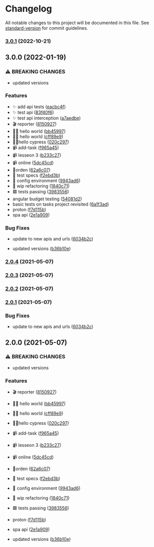 # Changelog

All notable changes to this project will be documented in this file. See [standard-version](https://github.com/conventional-changelog/standard-version) for commit guidelines.

### [3.0.1](https://github.com/WebTestingTrit/WebTesting_e2e-functional_cypress_Labs/compare/v3.0.0...v3.0.1) (2022-10-21)

## 3.0.0 (2022-01-19)


### ⚠ BREAKING CHANGES

* updated versions

### Features

* :sparkles: add api tests ([eacbc4f](https://github.com/WebTestingTrit/WebTesting_e2e-functional_cypress_Labs/commit/eacbc4fbb183f4d89c020466761ab4b36400869e))
* :sparkles: test api ([83f40f6](https://github.com/WebTestingTrit/WebTesting_e2e-functional_cypress_Labs/commit/83f40f66ad8cdc8714b67fce9e15e285e9d618cf))
* ✨ test api interception ([a7aedbe](https://github.com/WebTestingTrit/WebTesting_e2e-functional_cypress_Labs/commit/a7aedbeae978a462baa96ec3fbcb9399aa885b1f))
* 🎬 reporter ([8150927](https://github.com/WebTestingTrit/WebTesting_e2e-functional_cypress_Labs/commit/8150927b916b5cdc7dc0b9cc1f72be9859f341ee))
* 👶🏼 hello world ([bb45997](https://github.com/WebTestingTrit/WebTesting_e2e-functional_cypress_Labs/commit/bb45997bf95ea19582e4bd2873d2215f024ff4e4))
* 👶🏼 hello world ([cff89e9](https://github.com/WebTestingTrit/WebTesting_e2e-functional_cypress_Labs/commit/cff89e95f0d55bb95c009d3daf5f4fc751c919d9))
* 👶🏼hello cypress ([020c297](https://github.com/WebTestingTrit/WebTesting_e2e-functional_cypress_Labs/commit/020c2979b9c328a22d9ebfd55b47452859b27a57))
* 📹 add-task ([f965a45](https://github.com/WebTestingTrit/WebTesting_e2e-functional_cypress_Labs/commit/f965a45391ac734d42d4eb3256c695c0d66219fe))
* 📹 lesseon 3 ([b233c27](https://github.com/WebTestingTrit/WebTesting_e2e-functional_cypress_Labs/commit/b233c278a3d1dcf9adbc358e81a7fcb177486cc7))
* 📹 online ([5dc45cd](https://github.com/WebTestingTrit/WebTesting_e2e-functional_cypress_Labs/commit/5dc45cdac9a38c3bf608ba56acecdde6d098b5c6))
* 🔢orden ([62a6c07](https://github.com/WebTestingTrit/WebTesting_e2e-functional_cypress_Labs/commit/62a6c07715ae399d27fdc92066d5d6508bad5ca4))
* 🔬 test specs ([f2ebd3b](https://github.com/WebTestingTrit/WebTesting_e2e-functional_cypress_Labs/commit/f2ebd3be5ccd915f7738decfb9ed3a6c775e4b84))
* 🚧 config environment ([9943ad6](https://github.com/WebTestingTrit/WebTesting_e2e-functional_cypress_Labs/commit/9943ad642952ba26a7578c596de3f292903b6678))
* 🚧 wip refactoring ([1840c71](https://github.com/WebTestingTrit/WebTesting_e2e-functional_cypress_Labs/commit/1840c71ab2e2f7c9b60f5ae216425a9462d591d9))
* 🟩 tests passing ([3983556](https://github.com/WebTestingTrit/WebTesting_e2e-functional_cypress_Labs/commit/3983556ba2593422a94bb0bde72a6034a5ac6b53))
* angular budget testing ([54081d2](https://github.com/WebTestingTrit/WebTesting_e2e-functional_cypress_Labs/commit/54081d2d9524c9d1292796fdb99f2cf351fd099e))
* basic tests on tasks project revisited ([6a1f3ad](https://github.com/WebTestingTrit/WebTesting_e2e-functional_cypress_Labs/commit/6a1f3ad17c53600336d54433d8a3c6785a927bc3))
* proton ([f7d115b](https://github.com/WebTestingTrit/WebTesting_e2e-functional_cypress_Labs/commit/f7d115b376d6f18dd5d31ce3c242a531d666f7d1))
* spa api ([2e1a909](https://github.com/WebTestingTrit/WebTesting_e2e-functional_cypress_Labs/commit/2e1a909f650b97161ae57883c082c27fc7199319))


### Bug Fixes

* update to new apis and urls ([6034b2c](https://github.com/WebTestingTrit/WebTesting_e2e-functional_cypress_Labs/commit/6034b2c335235aaad2ac9bf4e3477a07e7264471))


* updated versions ([b36b10e](https://github.com/WebTestingTrit/WebTesting_e2e-functional_cypress_Labs/commit/b36b10e1af22edfda232d1d204ff69af188fac05))

### [2.0.4](https://github.com/LabsAdemy/WebTesting_e2e-functional_cypress_Labs/compare/v2.0.3...v2.0.4) (2021-05-07)

### [2.0.3](https://github.com/LabsAdemy/WebTesting_e2e-functional_cypress_Labs/compare/v2.0.2...v2.0.3) (2021-05-07)

### [2.0.2](https://github.com/LabsAdemy/WebTesting_e2e-functional_cypress_Labs/compare/v2.0.1...v2.0.2) (2021-05-07)

### [2.0.1](https://github.com/LabsAdemy/WebTesting_e2e-functional_cypress_Labs/compare/v2.0.0...v2.0.1) (2021-05-07)


### Bug Fixes

* update to new apis and urls ([6034b2c](https://github.com/LabsAdemy/WebTesting_e2e-functional_cypress_Labs/commit/6034b2c335235aaad2ac9bf4e3477a07e7264471))

## 2.0.0 (2021-05-07)


### ⚠ BREAKING CHANGES

* updated versions

### Features

* 🎬 reporter ([8150927](https://github.com/LabsAdemy/WebTesting_e2e-functional_cypress_Labs/commit/8150927b916b5cdc7dc0b9cc1f72be9859f341ee))
* 👶🏼 hello world ([bb45997](https://github.com/LabsAdemy/WebTesting_e2e-functional_cypress_Labs/commit/bb45997bf95ea19582e4bd2873d2215f024ff4e4))
* 👶🏼 hello world ([cff89e9](https://github.com/LabsAdemy/WebTesting_e2e-functional_cypress_Labs/commit/cff89e95f0d55bb95c009d3daf5f4fc751c919d9))
* 👶🏼hello cypress ([020c297](https://github.com/LabsAdemy/WebTesting_e2e-functional_cypress_Labs/commit/020c2979b9c328a22d9ebfd55b47452859b27a57))
* 📹 add-task ([f965a45](https://github.com/LabsAdemy/WebTesting_e2e-functional_cypress_Labs/commit/f965a45391ac734d42d4eb3256c695c0d66219fe))
* 📹 lesseon 3 ([b233c27](https://github.com/LabsAdemy/WebTesting_e2e-functional_cypress_Labs/commit/b233c278a3d1dcf9adbc358e81a7fcb177486cc7))
* 📹 online ([5dc45cd](https://github.com/LabsAdemy/WebTesting_e2e-functional_cypress_Labs/commit/5dc45cdac9a38c3bf608ba56acecdde6d098b5c6))
* 🔢orden ([62a6c07](https://github.com/LabsAdemy/WebTesting_e2e-functional_cypress_Labs/commit/62a6c07715ae399d27fdc92066d5d6508bad5ca4))
* 🔬 test specs ([f2ebd3b](https://github.com/LabsAdemy/WebTesting_e2e-functional_cypress_Labs/commit/f2ebd3be5ccd915f7738decfb9ed3a6c775e4b84))
* 🚧 config environment ([9943ad6](https://github.com/LabsAdemy/WebTesting_e2e-functional_cypress_Labs/commit/9943ad642952ba26a7578c596de3f292903b6678))
* 🚧 wip refactoring ([1840c71](https://github.com/LabsAdemy/WebTesting_e2e-functional_cypress_Labs/commit/1840c71ab2e2f7c9b60f5ae216425a9462d591d9))
* 🟩 tests passing ([3983556](https://github.com/LabsAdemy/WebTesting_e2e-functional_cypress_Labs/commit/3983556ba2593422a94bb0bde72a6034a5ac6b53))
* proton ([f7d115b](https://github.com/LabsAdemy/WebTesting_e2e-functional_cypress_Labs/commit/f7d115b376d6f18dd5d31ce3c242a531d666f7d1))
* spa api ([2e1a909](https://github.com/LabsAdemy/WebTesting_e2e-functional_cypress_Labs/commit/2e1a909f650b97161ae57883c082c27fc7199319))


* updated versions ([b36b10e](https://github.com/LabsAdemy/WebTesting_e2e-functional_cypress_Labs/commit/b36b10e1af22edfda232d1d204ff69af188fac05))
